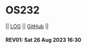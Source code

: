 # OS232

|| [LOG](TXT/mylog.txt) || [GitHub](https://github.com/malifalhakim/os232) ||

#### REV01: Sat 26 Aug 2023 16:30
